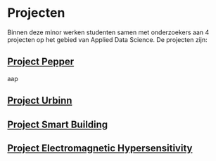 
# Projecten

Binnen deze minor werken studenten samen met onderzoekers aan 4 projecten op het gebied van Applied Data Science. De projecten zijn:

## [Project Pepper](pepper)

aap

## [Project Urbinn](urbinn)

## [Project Smart Building](smartbuilding)

## [Project Electromagnetic Hypersensitivity](hypersensitivity)


